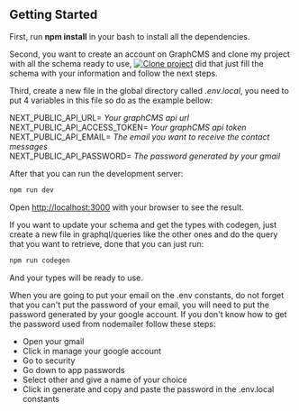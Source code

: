 ## Getting Started

First, run **npm install** in your bash to install all the dependencies.


Second, you want to create an account on GraphCMS and clone my project with all the schema ready to use, [![Clone project](https://graphcms.com/button)](https://app.graphcms.com/clone/88017ea0d0ac4d189ab6f091e6e379a8?name=Portfolio) did that just fill the schema with your information and follow the next steps.


Third, create a new file in the global directory called *.env.local*, you need to put 4 variables in this file so do as the example bellow:

NEXT_PUBLIC_API_URL= *Your graphCMS api url*<br>
NEXT_PUBLIC_API_ACCESS_TOKEN= *Your graphCMS api token*<br>
NEXT_PUBLIC_API_EMAIL= *The email you want to receive the contact messages*<br>
NEXT_PUBLIC_API_PASSWORD= *The password generated by your gmail*<br>


After that you can run the development server:

```bash
npm run dev
```

Open [http://localhost:3000](http://localhost:3000) with your browser to see the result.


If you want to update your schema and get the types with codegen, just create a new file in graphql/queries
like the other ones and do the query that you want to retrieve, done that you can just run:

```bash
npm run codegen
```

And your types will be ready to use.


When you are going to put your email on the .env constants, do not forget that you can't put the password of your email, 
you will  need to put the password generated by your google account. If you don't know how to get the password used from
nodemailer follow these steps:

- Open your gmail
- Click in manage your google account
- Go to security
- Go down to app passwords
- Select other and give a name of your choice
- Click in generate and copy and paste the password in the .env.local constants


